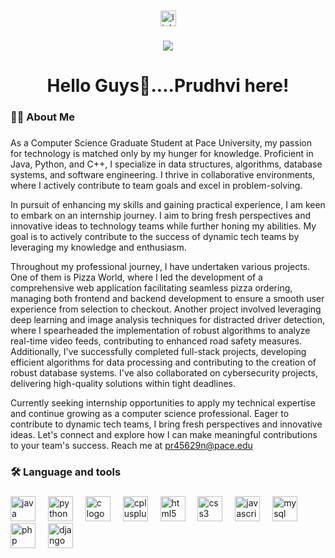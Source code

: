 ###

<div align="center">
  <a href="https://www.linkedin.com/in/prudhvi-raj-rekula-991228211/" target="_blank">
    <img src="https://img.shields.io/static/v1?message=LinkedIn&logo=linkedin&label=&color=0077B5&logoColor=white&labelColor=&style=for-the-badge" height="25" alt="linkedin logo"  />
  </a>
</div>

###

<div align="center">
  <img src="https://visitor-badge.laobi.icu/badge?page_id=prudhvirekula.prudhvirekula&left_text=Profile%20Views"  />
</div>

###

<h1 align="center">Hello Guys👋....Prudhvi here!</h1>

###

<h3 align="left">👩‍💻  About Me</h3>

###

<p align="left">As a Computer Science Graduate Student at Pace University, my passion for technology is matched only by my hunger for knowledge. Proficient in Java, Python, and C++, I specialize in data structures, algorithms, database systems, and software engineering. I thrive in collaborative environments, where I actively contribute to team goals and excel in problem-solving. 

In pursuit of enhancing my skills and gaining practical experience, I am keen to embark on an internship journey. I aim to bring fresh perspectives and innovative ideas to technology teams while further honing my abilities. My goal is to actively contribute to the success of dynamic tech teams by leveraging my knowledge and enthusiasm.

Throughout my professional journey, I have undertaken various projects. One of them is Pizza World, where I led the development of a comprehensive web application facilitating seamless pizza ordering, managing both frontend and backend development to ensure a smooth user experience from selection to checkout. Another project involved leveraging deep learning and image analysis techniques for distracted driver detection, where I spearheaded the implementation of robust algorithms to analyze real-time video feeds, contributing to enhanced road safety measures. Additionally, I've successfully completed full-stack projects, developing efficient algorithms for data processing and contributing to the creation of robust database systems. I've also collaborated on cybersecurity projects, delivering high-quality solutions within tight deadlines. 

Currently seeking internship opportunities to apply my technical expertise and continue growing as a computer science professional. Eager to contribute to dynamic tech teams, I bring fresh perspectives and innovative ideas. Let's connect and explore how I can make meaningful contributions to your team's success. Reach me at pr45629n@pace.edu</p>

###

<h3 align="left">🛠 Language and tools</h3>

###

<div align="left">
  <img src="https://cdn.jsdelivr.net/gh/devicons/devicon/icons/java/java-original.svg" height="40" alt="java logo"  />
  <img width="12" />
  <img src="https://cdn.jsdelivr.net/gh/devicons/devicon/icons/python/python-original.svg" height="40" alt="python logo"  />
  <img width="12" />
  <img src="https://cdn.jsdelivr.net/gh/devicons/devicon/icons/c/c-original.svg" height="40" alt="c logo"  />
  <img width="12" />
  <img src="https://cdn.jsdelivr.net/gh/devicons/devicon/icons/cplusplus/cplusplus-original.svg" height="40" alt="cplusplus logo"  />
  <img width="12" />
  <img src="https://cdn.jsdelivr.net/gh/devicons/devicon/icons/html5/html5-original.svg" height="40" alt="html5 logo"  />
  <img width="12" />
  <img src="https://cdn.jsdelivr.net/gh/devicons/devicon/icons/css3/css3-original.svg" height="40" alt="css3 logo"  />
  <img width="12" />
  <img src="https://cdn.jsdelivr.net/gh/devicons/devicon/icons/javascript/javascript-original.svg" height="40" alt="javascript logo"  />
  <img width="12" />
  <img src="https://cdn.jsdelivr.net/gh/devicons/devicon/icons/mysql/mysql-original.svg" height="40" alt="mysql logo"  />
  <img width="12" />
  <img src="https://cdn.jsdelivr.net/gh/devicons/devicon/icons/php/php-original.svg" height="40" alt="php logo"  />
  <img width="12" />
  <img src="https://cdn.jsdelivr.net/gh/devicons/devicon/icons/django/django-plain.svg" height="40" alt="django logo"  />
</div>

